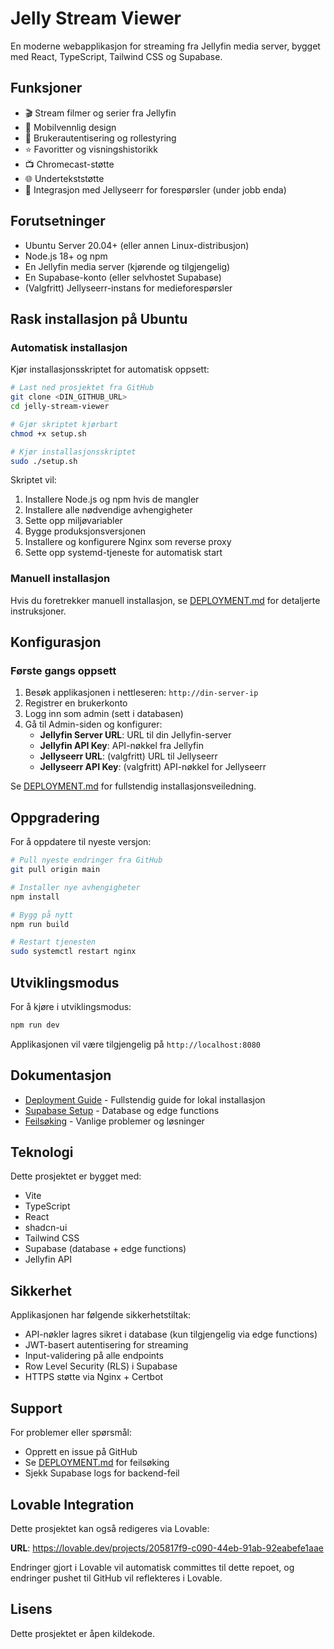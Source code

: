 # Jelly Stream Viewer

En moderne webapplikasjon for streaming fra Jellyfin media server, bygget med React, TypeScript, Tailwind CSS og Supabase.

## Funksjoner

- 🎬 Stream filmer og serier fra Jellyfin
- 📱 Mobilvennlig design
- 🔐 Brukerautentisering og rollestyring
- ⭐ Favoritter og visningshistorikk
- 📺 Chromecast-støtte
- 🌐 Undertekststøtte
- 🎯 Integrasjon med Jellyseerr for forespørsler (under jobb enda)

## Forutsetninger

- Ubuntu Server 20.04+ (eller annen Linux-distribusjon)
- Node.js 18+ og npm
- En Jellyfin media server (kjørende og tilgjengelig)
- En Supabase-konto (eller selvhostet Supabase)
- (Valgfritt) Jellyseerr-instans for medieforespørsler

## Rask installasjon på Ubuntu

### Automatisk installasjon

Kjør installasjonsskriptet for automatisk oppsett:

```bash
# Last ned prosjektet fra GitHub
git clone <DIN_GITHUB_URL>
cd jelly-stream-viewer

# Gjør skriptet kjørbart
chmod +x setup.sh

# Kjør installasjonsskriptet
sudo ./setup.sh
```

Skriptet vil:
1. Installere Node.js og npm hvis de mangler
2. Installere alle nødvendige avhengigheter
3. Sette opp miljøvariabler
4. Bygge produksjonsversjonen
5. Installere og konfigurere Nginx som reverse proxy
6. Sette opp systemd-tjeneste for automatisk start

### Manuell installasjon

Hvis du foretrekker manuell installasjon, se [DEPLOYMENT.md](DEPLOYMENT.md) for detaljerte instruksjoner.

## Konfigurasjon

### Første gangs oppsett

1. Besøk applikasjonen i nettleseren: `http://din-server-ip`
2. Registrer en brukerkonto
3. Logg inn som admin (sett i databasen)
4. Gå til Admin-siden og konfigurer:
   - **Jellyfin Server URL**: URL til din Jellyfin-server
   - **Jellyfin API Key**: API-nøkkel fra Jellyfin
   - **Jellyseerr URL**: (valgfritt) URL til Jellyseerr
   - **Jellyseerr API Key**: (valgfritt) API-nøkkel for Jellyseerr

Se [DEPLOYMENT.md](DEPLOYMENT.md) for fullstendig installasjonsveiledning.

## Oppgradering

For å oppdatere til nyeste versjon:

```bash
# Pull nyeste endringer fra GitHub
git pull origin main

# Installer nye avhengigheter
npm install

# Bygg på nytt
npm run build

# Restart tjenesten
sudo systemctl restart nginx
```

## Utviklingsmodus

For å kjøre i utviklingsmodus:

```bash
npm run dev
```

Applikasjonen vil være tilgjengelig på `http://localhost:8080`

## Dokumentasjon

- [Deployment Guide](DEPLOYMENT.md) - Fullstendig guide for lokal installasjon
- [Supabase Setup](DEPLOYMENT.md#steg-3-konfigurer-supabase) - Database og edge functions
- [Feilsøking](DEPLOYMENT.md#feilsøking) - Vanlige problemer og løsninger

## Teknologi

Dette prosjektet er bygget med:

- Vite
- TypeScript
- React
- shadcn-ui
- Tailwind CSS
- Supabase (database + edge functions)
- Jellyfin API

## Sikkerhet

Applikasjonen har følgende sikkerhetstiltak:
- API-nøkler lagres sikret i database (kun tilgjengelig via edge functions)
- JWT-basert autentisering for streaming
- Input-validering på alle endpoints
- Row Level Security (RLS) i Supabase
- HTTPS støtte via Nginx + Certbot

## Support

For problemer eller spørsmål:
- Opprett en issue på GitHub
- Se [DEPLOYMENT.md](DEPLOYMENT.md) for feilsøking
- Sjekk Supabase logs for backend-feil

## Lovable Integration

Dette prosjektet kan også redigeres via Lovable:

**URL**: https://lovable.dev/projects/205817f9-c090-44eb-91ab-92eabefe1aae

Endringer gjort i Lovable vil automatisk committes til dette repoet, og endringer pushet til GitHub vil reflekteres i Lovable.

## Lisens

Dette prosjektet er åpen kildekode.
